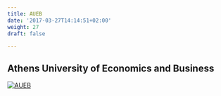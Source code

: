 ```yaml
---
title: AUEB
date: '2017-03-27T14:14:51+02:00'
weight: 27
draft: false

---
```


## Athens University of Economics and Business

[![AUEB](https://img.shields.io/badge/aueb-wim-9D5459.svg)](http://www.aueb.gr/index_en.php)

<a frameborder="0" data-theme="light" data-layers="1,2,3,4" data-stack-embed="true" href="https://dashboard.cauldron.io/app/kibana#/dashboard/Overview?_g=(filters:!((%27$$hashKey%27:%27object:78%27,%27$state%27:(store:globalState),meta:(alias:!n,disabled:!f,index:git,key:project,negate:!f,value:aueb-wim),query:(match:(project:(query:aueb-wim,type:phrase))))),refreshInterval:(display:Off,pause:!f,value:0),time:(from:now-1y,mode:quick,to:now))&_a=(filters:!(),options:(darkTheme:!f),panels:!((col:10,id:GitGithubRepos,panelIndex:2,row:5,size_x:3,size_y:5,title:%27Top%20Repositories%27,type:visualization),(col:1,id:github_authors_map,panelIndex:13,row:10,size_x:6,size_y:7,title:%27Submitters%20(Issues%20%26%20Pull%20Requests)%27,type:visualization),(col:4,id:gitgithub_evolution_authors,panelIndex:14,row:8,size_x:3,size_y:2,title:Authors,type:visualization),(col:1,id:gitgithub_git_authors,panelIndex:16,row:6,size_x:3,size_y:4,title:%27Top%20Authors%27,type:visualization),(col:4,id:github_issues_evolutionary,panelIndex:17,row:2,size_x:6,size_y:2,title:Issues,type:visualization),(col:4,id:github_pullrequests_pullrequests,panelIndex:18,row:4,size_x:6,size_y:2,title:%27Pull%20Request%27,type:visualization),(col:4,id:git_evolution_commits,panelIndex:19,row:6,size_x:3,size_y:2,title:Commits,type:visualization),(col:7,id:git_commits_timezone,panelIndex:20,row:8,size_x:3,size_y:2,title:%27Commits%20by%20Timezone%27,type:visualization),(col:7,id:github_assignees_map,panelIndex:21,row:10,size_x:6,size_y:7,title:%27Assignees%20(Issues%20%26%20Pull%20Requests)%27,type:visualization),(col:10,id:gitgithub_domains,panelIndex:23,row:2,size_x:3,size_y:3,title:Domains,type:visualization),(col:7,id:git_added_vs_removed_lines,panelIndex:24,row:6,size_x:3,size_y:2,title:%27Added%20Vs%20Removed%20Lines%27,type:visualization),(col:1,id:github_issues_pull_requests_authors,panelIndex:25,row:2,size_x:3,size_y:4,title:%27Top%20Submitters%20(Issues%20%26%20PRs)%27,type:visualization),(col:1,id:overview_doc,panelIndex:26,row:1,size_x:12,size_y:1,title:%27Welcome!!%27,type:visualization)),query:(query_string:(analyze_wildcard:!t,query:%27*%27)),title:Overview,uiState:(P-13:(mapCenter:!(14.604847155053898,0),title:%27Submitters%20(Issues%20%26%20Pull%20Requests)%27),P-14:(title:Authors,vis:(legendOpen:!f)),P-16:(title:%27Top%20Authors%27,vis:(params:(sort:(columnIndex:!n,direction:!n)))),P-17:(title:Issues),P-18:(title:%27Pull%20Request%27),P-19:(title:Commits,vis:(legendOpen:!f)),P-2:(title:%27Top%20Repositories%27,vis:(params:(sort:(columnIndex:!n,direction:!n)))),P-20:(title:%27Commits%20by%20Timezone%27,vis:(legendOpen:!f)),P-21:(mapCenter:!(9.44906182688142,0),title:%27Assignees%20(Issues%20%26%20Pull%20Requests)%27),P-23:(title:Domains),P-24:(title:%27Added%20Vs%20Removed%20Lines%27,vis:(legendOpen:!f)),P-25:(title:%27Top%20Submitters%20(Issues%20%26%20PRs)%27,vis:(params:(sort:(columnIndex:!n,direction:!n)))),P-26:(title:%27Welcome!!%27)))" charset="utf-8"></script>
